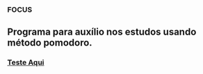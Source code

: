 ### FOCUS

## Programa para auxílio nos estudos usando método pomodoro.

### [Teste Aqui](focus-7ciyj4lnh-rodoxbpl.vercel.app)
